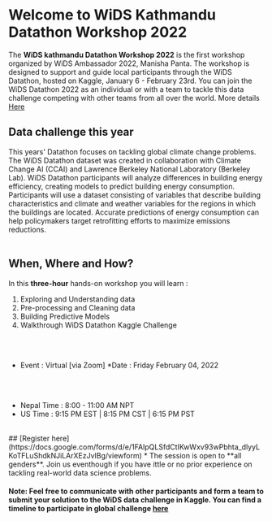 # Welcome to WiDS Kathmandu Datathon Workshop 2022

The **WiDS kathmandu Datathon Workshop 2022** is the first workshop organized by WiDS Ambassador 2022, Manisha Panta. 
The workshop is designed to support and guide local participants through the WiDS Datathon, hosted on Kaggle, January 6 - February 23rd. You can join the WiDS Datathon 2022 as an individual or with a team to tackle this data challenge competing with other teams from all over the world. More details [Here](https://www.widsconference.org/datathon.html) 

## Data challenge this year
This years' Datathon focuses on tackling global climate change problems. The WiDS Datathon dataset was created in collaboration with Climate Change AI (CCAI) and Lawrence Berkeley National Laboratory (Berkeley Lab). WiDS Datathon participants will analyze differences in building energy efficiency, creating models to predict building energy consumption. Participants will use a dataset consisting of variables that describe building characteristics and climate and weather variables for the regions in which the buildings are located. Accurate predictions of energy consumption can help policymakers target retrofitting efforts to maximize emissions reductions. <br><br>

## When, Where and How?
In this **three-hour** hands-on workshop you will learn : 
1. Exploring and Understanding data
2. Pre-processing and Cleaning data
3. Building Predictive Models
4. Walkthrough WiDS Datathon Kaggle Challenge
 
<br><br>
* Event : Virtual [via Zoom]
*Date : Friday February 04, 2022 

<br><br>
* Nepal Time : 8:00 - 11:00 AM NPT
* US Time : 9:15 PM EST | 8:15 PM CST | 6:15 PM PST

<br>
## [Register here](https://docs.google.com/forms/d/e/1FAIpQLSfdCtIKwWxv93wPbhta_dlyyLKoTFLuShdkNJiLArXEzJvIBg/viewform)
* The session is open to **all genders**. Join us eventhough if you have ittle or no prior experience on tackling real-world data science problems.

#### Note: Feel free to communicate with other participants and form a team to submit your solution to the WiDS data challenge in Kaggle. You can find a timeline to participate in global challenge [here](https://www.widsconference.org/datathon_details.html)




